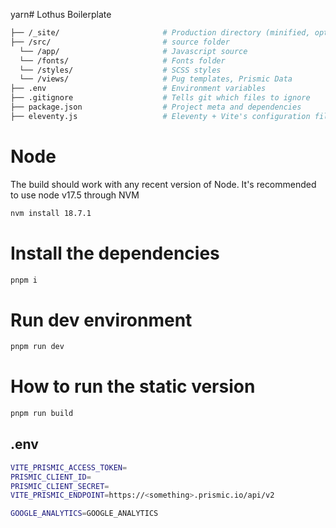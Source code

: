 yarn# Lothus Boilerplate

```sh
├── /_site/                       # Production directory (minified, optimized and compiled files)
├── /src/                         # source folder
  └── /app/                       # Javascript source
  └── /fonts/                     # Fonts folder
  └── /styles/                    # SCSS styles
  └── /views/                     # Pug templates, Prismic Data
├── .env                          # Environment variables
├── .gitignore                    # Tells git which files to ignore
├── package.json                  # Project meta and dependencies
├── eleventy.js                   # Eleventy + Vite's configuration file
```

# Node

The build should work with any recent version of Node.
It's recommended to use node v17.5 through NVM

```sh
nvm install 18.7.1
```

# Install the dependencies

```sh
pnpm i
```

# Run dev environment

```sh
pnpm run dev
```

# How to run the static version

```sh
pnpm run build
```

## .env

```sh
VITE_PRISMIC_ACCESS_TOKEN=
PRISMIC_CLIENT_ID=
PRISMIC_CLIENT_SECRET=
VITE_PRISMIC_ENDPOINT=https://<something>.prismic.io/api/v2

GOOGLE_ANALYTICS=GOOGLE_ANALYTICS
```
